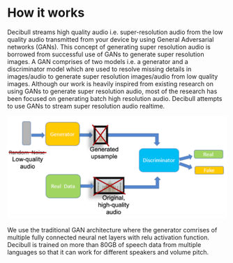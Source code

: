# How it works

Decibull streams high quality audio i.e. super-resolution audio from the low quality audio transmitted from your device by using General Adversarial networks (GANs). This concept of generating super resolution audio is borrowed from successful use of GANs to generate super resolution images.
A GAN comprises of two models i.e. a generator and a discriminator model which are used to resolve missing details in images/audio to generate super resolution images/audio from low quality images. Although our work is heavily inspired from existing research on using GANs 
to generate super resolution audio, most of the research has been focused on generating batch high resolution audio. Decibull attempts to use GANs to stream super resolution audio realtime.

![GAN](img/GAN_basic.PNG)

We use the traditional GAN architecture where the generator comrises of multiple fully connected neural net layers with relu activation function. Decibull is trained on more than 80GB of speech data from multiple languages so that it can work for different speakers and volume pitch.
